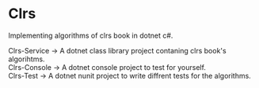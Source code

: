 # Clrs
Implementing algorithms of clrs book in dotnet c#.

Clrs-Service -> A dotnet class library project contaning clrs book's algorihtms.  
Clrs-Console -> A dotnet console project to test for yourself.  
Clrs-Test -> A dotnet nunit project to write diffrent tests for the algorithms.  
